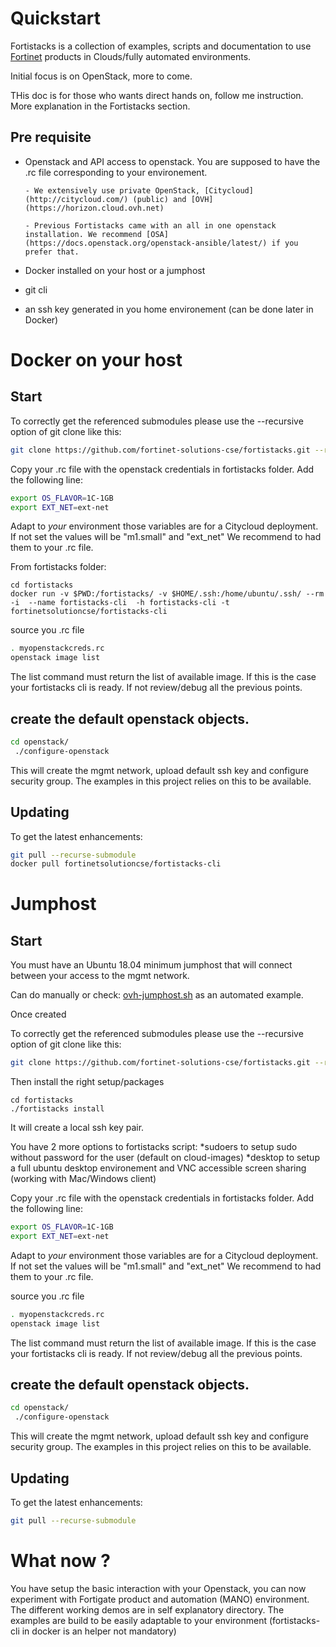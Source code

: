 #  Quickstart

Fortistacks is a collection of examples, scripts and documentation to use [Fortinet](http://fortinet.com) products in 
Clouds/fully automated environments. 

Initial focus is on OpenStack, more to come.

THis doc is for those who wants direct hands on, follow me instruction. More explanation in the Fortistacks section.

## Pre requisite
* Openstack and API access to openstack. You are supposed to have the .rc file corresponding to your environement.
      
      - We extensively use private OpenStack, [Citycloud](http://citycloud.com/) (public) and [OVH](https://horizon.cloud.ovh.net)
      
      - Previous Fortistacks came with an all in one openstack installation. We recommend [OSA](https://docs.openstack.org/openstack-ansible/latest/) if you prefer that.
      
* Docker installed on your host or a jumphost 
* git cli
* an ssh key generated in you home environement (can be done later in Docker)


# Docker on your host
## Start
To correctly get the referenced submodules please use the --recursive option of git clone like this:
```bash
git clone https://github.com/fortinet-solutions-cse/fortistacks.git --recursive
```

Copy your .rc file with the openstack credentials in fortistacks folder.
Add the following line:
````bash
export OS_FLAVOR=1C-1GB
export EXT_NET=ext-net
````
Adapt to _your_ environment those variables are for a Citycloud deployment.
If not set the values will be "m1.small" and "ext_net"
We recommend to had them to your .rc file.

From fortistacks folder:
```shell
cd fortistacks
docker run -v $PWD:/fortistacks/ -v $HOME/.ssh:/home/ubuntu/.ssh/ --rm -i  --name fortistacks-cli  -h fortistacks-cli -t fortinetsolutioncse/fortistacks-cli
```

source you .rc file
```bash
. myopenstackcreds.rc
openstack image list
```

The list command must return the list of available image. If this is the case your fortistacks cli is ready.
If not review/debug all the previous points.

## create the default openstack objects.
```bash
cd openstack/
 ./configure-openstack
```

This will create the mgmt network,  upload default ssh key and configure security group.
The examples in this project relies on this to be available.

## Updating
To get the latest enhancements: 
```bash
git pull --recurse-submodule
docker pull fortinetsolutioncse/fortistacks-cli
```

# Jumphost

## Start

You must have an Ubuntu 18.04 minimum jumphost that will connect between your access to the mgmt network.

Can do manually or check: [ovh-jumphost.sh](https://github.com/fortinet-solutions-cse/fortistacks/blob/master/openstack/ovh-jumphost.sh) as an automated example.

Once created

To correctly get the referenced submodules please use the --recursive option of git clone like this:
```bash
git clone https://github.com/fortinet-solutions-cse/fortistacks.git --recursive
```

Then install the right setup/packages
```
cd fortistacks
./fortistacks install
```

It will create a local ssh key pair.

You have 2 more options to fortistacks script:
*sudoers to setup sudo without password for the user (default on cloud-images)
*desktop to setup a full ubuntu desktop environement and VNC accessible screen sharing (working with Mac/Windows client)

Copy your .rc file with the openstack credentials in fortistacks folder.
Add the following line:
````bash
export OS_FLAVOR=1C-1GB
export EXT_NET=ext-net
````
Adapt to _your_ environment those variables are for a Citycloud deployment.
If not set the values will be "m1.small" and "ext_net"
We recommend to had them to your .rc file.


source you .rc file
```bash
. myopenstackcreds.rc
openstack image list
```

The list command must return the list of available image. If this is the case your fortistacks cli is ready.
If not review/debug all the previous points.

## create the default openstack objects.
```bash
cd openstack/
 ./configure-openstack
```

This will create the mgmt network,  upload default ssh key and configure security group.
The examples in this project relies on this to be available.

## Updating
To get the latest enhancements: 
```bash
git pull --recurse-submodule
```

# What now ?

You have setup the basic interaction with your Openstack, you can now experiment with Fortigate product 
and automation (MANO) environment.
The different working demos are in self explanatory directory. The examples are build to be easily adaptable to your 
environment (fortistacks-cli in docker is an helper not mandatory)

